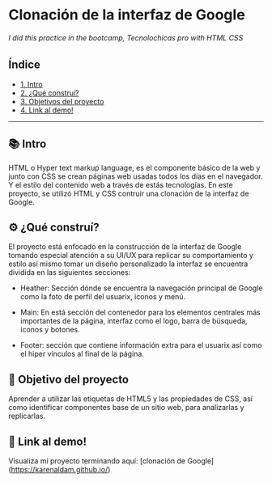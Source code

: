# Clonación de la interfaz de Google 
###### I did this practice in the bootcamp, Tecnolochicas pro with HTML CSS 

## Índice
* [1. Intro](https://github.com/KarenAldam/KarenAldam.github.io/blob/main/README.md#-intro)
* [2. ¿Qué construí?](https://github.com/KarenAldam/KarenAldam.github.io/blob/main/README.md#%EF%B8%8F-qu%C3%A9-constru%C3%AD)
* [3. Objetivos del proyecto](https://github.com/KarenAldam/KarenAldam.github.io/blob/main/README.md#-objetivo-del-proyecto)
* [4. Link al demo!](https://github.com/KarenAldam/KarenAldam.github.io/blob/main/README.md#-link-al-demo)

***

## 📚 Intro 
HTML o Hyper text markup language, es el componente básico de la web y junto con CSS se crean páginas web usadas todos los días en el navegador. 
Y el estilo del contenido web a través de estás tecnologías.
En este proyecto, se utilizó HTML y CSS contruir una clonación de la interfaz de Google.

## ⚙️ ¿Qué construí?
El proyecto está enfocado en la construcción de la interfaz de Google tomando especial atención a su UI/UX para replicar su comportamiento y estilo así mismo tomar un diseño personalizado la interfaz se encuentra dividida en las siguientes secciones:

* Heather: Sección dónde se encuentra la navegación principal de Google como la foto de perfil del usuarix, iconos y menú.

* Main: En está sección del contenedor para los elementos centrales más importantes de la página, interfaz como el logo, barra de búsqueda, iconos y botones.

* Footer: sección que contiene información extra para el usuarix así como el hiper vínculos al final de la página.

## 🚀 Objetivo del proyecto
Aprender a utilizar las etiquetas de HTML5 y las propiedades de CSS, así como identificar componentes base de un sitio web, para analizarlas y replicarlas.

## 🔗 Link al demo!
 Visualiza mi proyecto terminando aquí: [clonación de Google] 
(https://karenaldam.github.io/)

